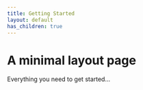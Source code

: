 ```yaml
---
title: Getting Started
layout: default
has_children: true
---
```


# A minimal layout page

Everything you need to get started...